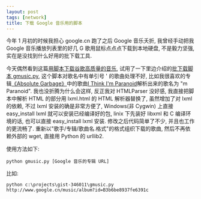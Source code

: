 ```yaml
---
layout: post
tags: [network]
title: 下载 Google 音乐用的脚本
---
```


今年 1 月初的时候我担心 google.cn 跑了之后 Google 音乐夭折, 我曾经手动把我 Google 音乐播放列表里的好几 G 歌用鼠标点点点下载到本地硬盘, 不是毅力坚强, 实在是没找到什么好用的批下载工具.

今天偶然看到这篇[用脚本下载谷歌高质量的音乐](http://www.lixiaoyong.net/blog/?p=222), 试用了一下里边介绍的[批下载脚本 gmusic.py](http://www.lixiaoyong.net/Scripts/gmusic.py), 这个脚本对歌名中有单引号 ' 的歌曲处理不好, 比如我很喜欢的专辑[《Absolute Garbage》](http://www.google.cn/music/album?id=B66ac250d82c109ae)中的歌曲[I Think I'm Paranoid](http://www.google.cn/music/top100/musicdownload?id=S1cd4646dd1881445)解析出来的歌名为 "m Paranoid".  我也没折腾为什么会这样, 反正我对 HTMLParser 没好感, 我直接把脚本中解析 HTML 的部分用 lxml.html 的 HTML 解析器替换了, 虽然增加了对 lxml 的依赖, 不过 lxml 安装的确是非常方便了, Windows(非 Cygwin) 上直接 easy_install lxml 就可以安装已经编译好的包, linix 下先装好 libxml 和 C 编译环境的话, 也可以直接 easy_install lxml 安装.  修改之后代码简单了不少, 并且也工作的更流畅了.  重新以"歌手/专辑/歌曲名.格式"的格式组织下载的歌曲, 然后不再依赖外部的 wget, 直接用 Python 的 urllib2.

<script src="http://gist.github.com/346011.js"></script>

使用方法如下:

    python gmusic.py [Google 音乐的专辑 URL]

比如:

    python c:\projects\gist-346011\gmusic.py http://www.google.cn/music/album?id=B3b6be8937fe6391c
